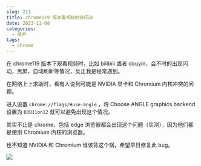 ```yaml
---
slug: 211
title: chrome119 版本看视频时会闪动
date: 2023-11-08
categories: 
  - 技术
tags:
  - chrome
---
```


在 chrome119 版本下观看视频时，比如 bilibili 或者 douyin，会不时的出现闪动，黑屏，自动刷新等情况，反正我是经常遇到。

在网络上上求助时，看有人说到可能是 NVIDIA 显卡和 Chromium 内核冲突的问题。

进入设置 `chrome://flags/#use-angle` ，将 Choose ANGLE graphics backend 设置为 `D3D11on12` 就可以避免出现这个情况。

其实不止是 chrome，包括 edge 浏览器都会出现这个问题（实测），因为他们都是使用 Chromium 内核的浏览器。

也不知道 NVIDIA 和 Chromium 谁该背这个锅，希望早日修复此 bug。

![](https://imgurl.zishu.me/images/old/1699449664723_g8cxaq_.webp)